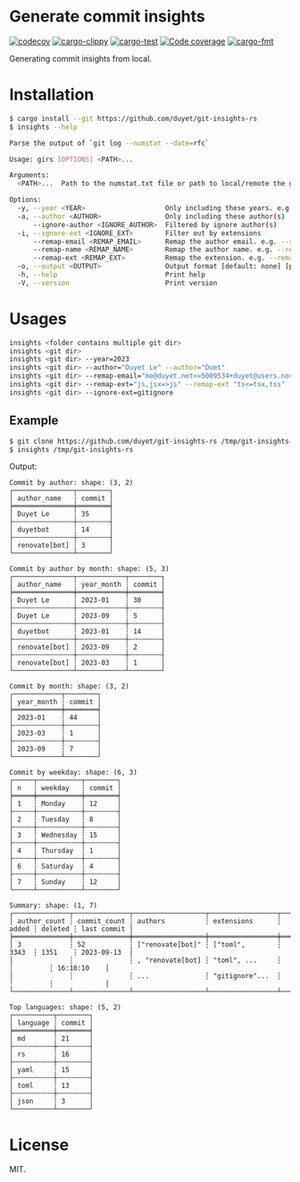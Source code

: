 # Generate commit insights

[![codecov](https://codecov.io/gh/duyet/git-insights-rs/branch/master/graph/badge.svg?token=VCDqi5hfza)](https://codecov.io/gh/duyet/git-insights-rs)
[![cargo-clippy](https://github.com/duyet/git-insights-rs/actions/workflows/cargo-clippy.yaml/badge.svg)](https://github.com/duyet/git-insights-rs/actions/workflows/cargo-clippy.yaml)
[![cargo-test](https://github.com/duyet/git-insights-rs/actions/workflows/cargo-test.yaml/badge.svg)](https://github.com/duyet/athena-rs/actions/workflows/cargo-test.yaml)
[![Code coverage](https://github.com/duyet/git-insights-rs/actions/workflows/cov.yaml/badge.svg)](https://github.com/duyet/athena-rs/actions/workflows/cov.yaml)
[![cargo-fmt](https://github.com/duyet/git-insights-rs/actions/workflows/cargo-fmt.yaml/badge.svg)](https://github.com/duyet/athena-rs/actions/workflows/cargo-fmt.yaml)

Generating commit insights from local.


# Installation

<!-- BEGIN INSTALLATION -->
```bash
$ cargo install --git https://github.com/duyet/git-insights-rs
$ insights --help

Parse the output of `git log --numstat --date=rfc`

Usage: girs [OPTIONS] <PATH>...

Arguments:
  <PATH>...  Path to the numstat.txt file or path to local/remote the git repositories

Options:
  -y, --year <YEAR>                    Only including these years. e.g. --year 2022 --year 2023
  -a, --author <AUTHOR>                Only including these author(s)
      --ignore-author <IGNORE_AUTHOR>  Filtered by ignore author(s)
  -i, --ignore-ext <IGNORE_EXT>        Filter out by extensions
      --remap-email <REMAP_EMAIL>      Remap the author email. e.g. --remap-email "me@duyet.net<=5009534+duyet@users.noreply.github.com,lvduit08@gmail.com"
      --remap-name <REMAP_NAME>        Remap the author name. e.g. --remap-name "Duyet Le=>Duyet"
      --remap-ext <REMAP_EXT>          Remap the extension. e.g. --remap-ext "tsx=>ts"
  -o, --output <OUTPUT>                Output format [default: none] [possible values: none, json, html]
  -h, --help                           Print help
  -V, --version                        Print version
```
<!-- END INSTALLATION -->

# Usages

```bash
insights <folder contains multiple git dir>
insights <git dir>
insights <git dir> --year=2023
insights <git dir> --author="Duyet Le" --author="Duet"
insights <git dir> --remap-email="me@duyet.net<=5009534+duyet@users.noreply.github.com" --author="Duet"
insights <git dir> --remap-ext="js,jsx=>js" --remap-ext "ts<=tsx,tss"
insights <git dir> --ignore-ext=gitignore
```

## Example

<!-- BEGIN DEMO -->
```bash
$ git clone https://github.com/duyet/git-insights-rs /tmp/git-insights-rs
$ insights /tmp/git-insights-rs
```

Output:

```
Commit by author: shape: (3, 2)
┌───────────────┬────────┐
│ author_name   ┆ commit │
╞═══════════════╪════════╡
│ Duyet Le      ┆ 35     │
├╌╌╌╌╌╌╌╌╌╌╌╌╌╌╌┼╌╌╌╌╌╌╌╌┤
│ duyetbot      ┆ 14     │
├╌╌╌╌╌╌╌╌╌╌╌╌╌╌╌┼╌╌╌╌╌╌╌╌┤
│ renovate[bot] ┆ 3      │
└───────────────┴────────┘

Commit by author by month: shape: (5, 3)
┌───────────────┬────────────┬────────┐
│ author_name   ┆ year_month ┆ commit │
╞═══════════════╪════════════╪════════╡
│ Duyet Le      ┆ 2023-01    ┆ 30     │
├╌╌╌╌╌╌╌╌╌╌╌╌╌╌╌┼╌╌╌╌╌╌╌╌╌╌╌╌┼╌╌╌╌╌╌╌╌┤
│ Duyet Le      ┆ 2023-09    ┆ 5      │
├╌╌╌╌╌╌╌╌╌╌╌╌╌╌╌┼╌╌╌╌╌╌╌╌╌╌╌╌┼╌╌╌╌╌╌╌╌┤
│ duyetbot      ┆ 2023-01    ┆ 14     │
├╌╌╌╌╌╌╌╌╌╌╌╌╌╌╌┼╌╌╌╌╌╌╌╌╌╌╌╌┼╌╌╌╌╌╌╌╌┤
│ renovate[bot] ┆ 2023-09    ┆ 2      │
├╌╌╌╌╌╌╌╌╌╌╌╌╌╌╌┼╌╌╌╌╌╌╌╌╌╌╌╌┼╌╌╌╌╌╌╌╌┤
│ renovate[bot] ┆ 2023-03    ┆ 1      │
└───────────────┴────────────┴────────┘

Commit by month: shape: (3, 2)
┌────────────┬────────┐
│ year_month ┆ commit │
╞════════════╪════════╡
│ 2023-01    ┆ 44     │
├╌╌╌╌╌╌╌╌╌╌╌╌┼╌╌╌╌╌╌╌╌┤
│ 2023-03    ┆ 1      │
├╌╌╌╌╌╌╌╌╌╌╌╌┼╌╌╌╌╌╌╌╌┤
│ 2023-09    ┆ 7      │
└────────────┴────────┘

Commit by weekday: shape: (6, 3)
┌─────┬───────────┬────────┐
│ n   ┆ weekday   ┆ commit │
╞═════╪═══════════╪════════╡
│ 1   ┆ Monday    ┆ 12     │
├╌╌╌╌╌┼╌╌╌╌╌╌╌╌╌╌╌┼╌╌╌╌╌╌╌╌┤
│ 2   ┆ Tuesday   ┆ 8      │
├╌╌╌╌╌┼╌╌╌╌╌╌╌╌╌╌╌┼╌╌╌╌╌╌╌╌┤
│ 3   ┆ Wednesday ┆ 15     │
├╌╌╌╌╌┼╌╌╌╌╌╌╌╌╌╌╌┼╌╌╌╌╌╌╌╌┤
│ 4   ┆ Thursday  ┆ 1      │
├╌╌╌╌╌┼╌╌╌╌╌╌╌╌╌╌╌┼╌╌╌╌╌╌╌╌┤
│ 6   ┆ Saturday  ┆ 4      │
├╌╌╌╌╌┼╌╌╌╌╌╌╌╌╌╌╌┼╌╌╌╌╌╌╌╌┤
│ 7   ┆ Sunday    ┆ 12     │
└─────┴───────────┴────────┘

Summary: shape: (1, 7)
┌──────────────┬──────────────┬──────────────────┬─────────────────┬───────┬─────────┬─────────────┐
│ author_count ┆ commit_count ┆ authors          ┆ extensions      ┆ added ┆ deleted ┆ last commit │
╞══════════════╪══════════════╪══════════════════╪═════════════════╪═══════╪═════════╪═════════════╡
│ 3            ┆ 52           ┆ ["renovate[bot]" ┆ ["toml",        ┆ 3343  ┆ 1351    ┆ 2023-09-13  │
│              ┆              ┆ , "renovate[bot] ┆ "toml", ...     ┆       ┆         ┆ 16:10:10    │
│              ┆              ┆ ...              ┆ "gitignore"...  ┆       ┆         ┆             │
└──────────────┴──────────────┴──────────────────┴─────────────────┴───────┴─────────┴─────────────┘

Top languages: shape: (5, 2)
┌──────────┬────────┐
│ language ┆ commit │
╞══════════╪════════╡
│ md       ┆ 21     │
├╌╌╌╌╌╌╌╌╌╌┼╌╌╌╌╌╌╌╌┤
│ rs       ┆ 16     │
├╌╌╌╌╌╌╌╌╌╌┼╌╌╌╌╌╌╌╌┤
│ yaml     ┆ 15     │
├╌╌╌╌╌╌╌╌╌╌┼╌╌╌╌╌╌╌╌┤
│ toml     ┆ 13     │
├╌╌╌╌╌╌╌╌╌╌┼╌╌╌╌╌╌╌╌┤
│ json     ┆ 3      │
└──────────┴────────┘

```
<!-- END DEMO -->

# License

MIT.
